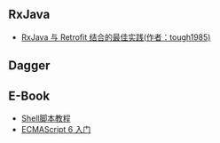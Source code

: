 ## RxJava

* [RxJava 与 Retrofit 结合的最佳实践(作者：tough1985)](http://gank.io/post/56e80c2c677659311bed9841)


## Dagger

## E-Book

* [Shell脚本教程](http://c.biancheng.net/cpp/shell/)
* [ECMAScript 6 入门](http://es6.ruanyifeng.com/)